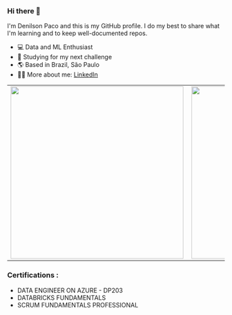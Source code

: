 ### Hi there 👋

I'm Denilson Paco and this is my GitHub profile. I do my best to share what I'm learning and to keep well-documented repos.
- 💻  Data and ML Enthusiast
- 🏢  Studying for my next challenge
- 🌎  Based in Brazil, São Paulo
- 👩‍💻  More about me: 
        [LinkedIn](https://www.linkedin.com/in/denilson-paco-24b629181/)
        



<center>
<table>
    <tr>
        <td><img width="400px" align="left" src="https://github-readme-stats-sigma-five.vercel.app/api?username=DenilsonPaco98&theme=vue&count_private=true"/></td>
        <td><img width="400px" align="left" src="https://github-readme-stats-sigma-five.vercel.app/api/top-langs/?username=DenilsonPaco98&hide=html&layout=compact&theme=vue&count_private=true" /></td>
    </tr>   
</table>
</center> 

### Certifications :

- DATA ENGINEER ON AZURE - DP203
- DATABRICKS FUNDAMENTALS
- SCRUM FUNDAMENTALS PROFESSIONAL

